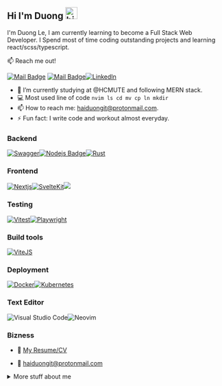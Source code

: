 ## Hi I'm Duong <img src="https://user-images.githubusercontent.com/1303154/88677602-1635ba80-d120-11ea-84d8-d263ba5fc3c0.gif" width="28px" alt="hi">

I'm Duong Le, I am currently learning to become a Full Stack Web Developer. I Spend most of time coding outstanding projects and learning react/scss/typescript.

:mailbox: Reach me out!

[![Mail Badge](https://img.shields.io/badge/-DuongLe-c0392b?style=flat&labelColor=c0392b&logo=gmail&logoColor=white)](mailto:songji2k@gmail.com)
[![Mail Badge](https://img.shields.io/badge/haiduongit-8B89CC?style=for-the-badge&logo=protonmail&logoColor=white)](mailto:haiduongit@protonmail.com)[![LinkedIn](https://img.shields.io/badge/linkedin-%230077B5.svg?style=for-the-badge&logo=linkedin&logoColor=white)](https://www.linkedin.com/in/le-ho-hai-duong-8b7382220/)

<!-- TODO: Add last video link -->

- 🔭 I’m currently studying at @HCMUTE and following MERN stack.
- :computer: Most used line of code `nvim ls cd mv cp ln mkdir`
- 📫 How to reach me: haiduongit@protonmail.com.
- ⚡ Fun fact: I write code and workout almost everyday.

<!-- TODO: Make technologies links takes you to repositories -->

### Backend

[![Swagger](https://img.shields.io/badge/Swagger-85EA2D?style=for-the-badge&logo=Swagger&logoColor=white)](#)[![Nodejs Badge](https://img.shields.io/badge/-Nodejs-3C873A?style=for-the-badge&labelColor=black&logo=node.js&logoColor=3C873A)](#)[![Rust](https://img.shields.io/badge/rust-%23000000.svg?style=for-the-badge&logo=rust&logoColor=white)](#)

### Frontend

[![Nextjs](https://img.shields.io/badge/next.js-fff?style=for-the-badge&logo=nextdotjs&logoColor=000&labelColor=fff&color=000)](#)[![SvelteKit](https://img.shields.io/badge/SvelteKit-FF3E00?style=for-the-badge&logo=Svelte&logoColor=white)](#)[![](https://img.shields.io/badge/Tailwind_CSS-38B2AC?style=for-the-badge&logo=tailwind-css&logoColor=white)](#)

### Testing

[![Vitest](https://img.shields.io/badge/Vitest-6E9F18.svg?style=for-the-badge&logo=Vitest&logoColor=white)](#)[![Playwright](https://img.shields.io/badge/Playwright-2EAD33.svg?style=for-the-badge&logo=Playwright&logoColor=white)](#)

### Build tools

[![ViteJS](https://img.shields.io/badge/Vite-B73BFE?style=for-the-badge&logo=vite&logoColor=FFD62E)](#)

### Deployment

[![Docker](https://img.shields.io/badge/docker-%230db7ed.svg?style=for-the-badge&logo=docker&logoColor=white)](#)[![Kubernetes](https://img.shields.io/badge/kubernetes-%23326ce5.svg?style=for-the-badge&logo=kubernetes&logoColor=white)](#)

### Text Editor

![Visual Studio Code](https://img.shields.io/badge/Visual%20Studio%20Code-0078d7.svg?style=for-the-badge&logo=visual-studio-code&logoColor=white)![Neovim](https://img.shields.io/badge/Neovim-43a047.svg?style=for-the-badge&logo=neovim&logoColor=43a047&labelColor=fff&color=43a047)

### Bizness

- :paperclip: [My Resume/CV](https://github.com/nomorechokedboy/nomorechokedboy/blob/master/resumes/Resume-v1.0.pdf)

- :email: haiduongit@protonmail.com

<details>
<summary>
  More stuff about me
</summary>

<br >

### Coding Stats

<!--START_SECTION:waka-->

```text
Go           22 hrs 6 mins   █████████████████▒░░░░░░░   68.77 %
YAML         2 hrs 1 min     █▓░░░░░░░░░░░░░░░░░░░░░░░   06.29 %
TypeScript   1 hr 44 mins    █▒░░░░░░░░░░░░░░░░░░░░░░░   05.40 %
Rust         1 hr 26 mins    █░░░░░░░░░░░░░░░░░░░░░░░░   04.47 %
JSON         1 hr 15 mins    █░░░░░░░░░░░░░░░░░░░░░░░░   03.92 %
Other        40 mins         ▓░░░░░░░░░░░░░░░░░░░░░░░░   02.12 %
```

<!--END_SECTION:waka-->

</details>
